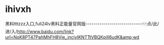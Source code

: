 # ihivxh
黑料tttzzz入口,fuli24lv黑料正能量官网版----------------------------🀄🀄点/此/进/入/http://www.baidu.com/link?url=NoK8PT47PahMhFH8Vie_jnciyIKNTTtVBQKpill6udK&amp;wd
